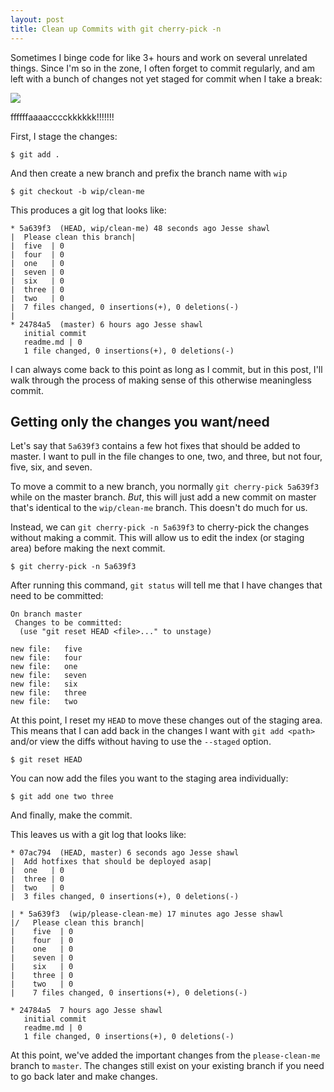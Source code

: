 ```yaml
---
layout: post
title: Clean up Commits with git cherry-pick -n
---
```


Sometimes I binge code for like 3+ hours and work on several unrelated things.
Since I'm so in the zone, I often forget to commit regularly, and am left
with a bunch of changes not yet staged for commit when I take a break:

![](https://dl.dropboxusercontent.com/u/2241201/Screenshot%202014-05-23%2015.50.33.png)

ffffffaaaacccckkkkkk!!!!!!!

First, I stage the changes:

    $ git add .

And then create a new branch and prefix the branch name with `wip`

    $ git checkout -b wip/clean-me

This produces a git log that looks like:
    
    * 5a639f3  (HEAD, wip/clean-me) 48 seconds ago Jesse shawl
    |  Please clean this branch|
    |  five  | 0
    |  four  | 0
    |  one   | 0
    |  seven | 0
    |  six   | 0
    |  three | 0
    |  two   | 0
    |  7 files changed, 0 insertions(+), 0 deletions(-)
    |
    * 24784a5  (master) 6 hours ago Jesse shawl
       initial commit
       readme.md | 0
       1 file changed, 0 insertions(+), 0 deletions(-)

I can always come back to this point as long as I commit, but in this post, I'll walk
through the process of making sense of this otherwise meaningless commit.

## Getting only the changes you want/need

Let's say that `5a639f3` contains a few hot fixes that should be added to master. I want to pull
in the file changes to one, two, and three, but not four, five, six, and seven.

To move a commit to a new branch, you normally `git cherry-pick 5a639f3` while on the master branch. *But*, this
will just add a new commit on master that's identical to the `wip/clean-me` branch. This doesn't do much for us.

Instead, we can `git cherry-pick -n 5a639f3` to cherry-pick the changes without making a commit. This will
allow us to edit the index (or staging area) before making the next commit. 

    $ git cherry-pick -n 5a639f3

After running this command, `git status` will tell me that I have changes that need to be committed:

    On branch master
     Changes to be committed:
      (use "git reset HEAD <file>..." to unstage)

	new file:   five
	new file:   four
	new file:   one
	new file:   seven
	new file:   six
	new file:   three
	new file:   two

At this point, I reset my `HEAD` to move these changes out of the staging area. This means that I can add back in the changes
I want with `git add <path>` and/or view the diffs without having to use the `--staged` option.

    $ git reset HEAD

You can now add the files you want to the staging area individually:

    $ git add one two three

And finally, make the commit.

This leaves us with a git log that looks like:


    * 07ac794  (HEAD, master) 6 seconds ago Jesse shawl
    |  Add hotfixes that should be deployed asap|
    |  one   | 0
    |  three | 0
    |  two   | 0
    |  3 files changed, 0 insertions(+), 0 deletions(-)

    | * 5a639f3  (wip/please-clean-me) 17 minutes ago Jesse shawl
    |/   Please clean this branch|
    |    five  | 0
    |    four  | 0
    |    one   | 0
    |    seven | 0
    |    six   | 0
    |    three | 0
    |    two   | 0
    |    7 files changed, 0 insertions(+), 0 deletions(-)

    * 24784a5  7 hours ago Jesse shawl
       initial commit
       readme.md | 0
       1 file changed, 0 insertions(+), 0 deletions(-)

At this point, we've added the important changes from the `please-clean-me` branch to `master`. The changes still exist
on your existing branch if you need to go back later and make changes.
